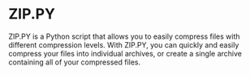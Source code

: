 # ZIP.PY
 ZIP.PY is a Python script that allows you to easily compress files with different compression levels. With ZIP.PY, you can quickly and easily compress your files into individual archives, or create a single archive containing all of your compressed files.
